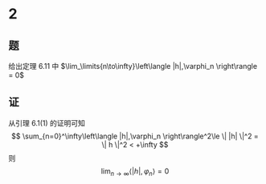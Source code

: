 # 2

## 题

给出定理 6.11 中 $\lim_\limits{n\to\infty}\left\langle |h|,\varphi_n \right\rangle = 0$ 

## 证

从引理 6.1(1) 的证明可知
$$
\sum_{n=0}^\infty\left\langle |h|,\varphi_n \right\rangle^2\le \| |h| \|^2 = \| h \|^2 < +\infty
$$
则
$$
\lim_{n\to\infty}\left\langle |h|,\varphi_n \right\rangle = 0
$$
